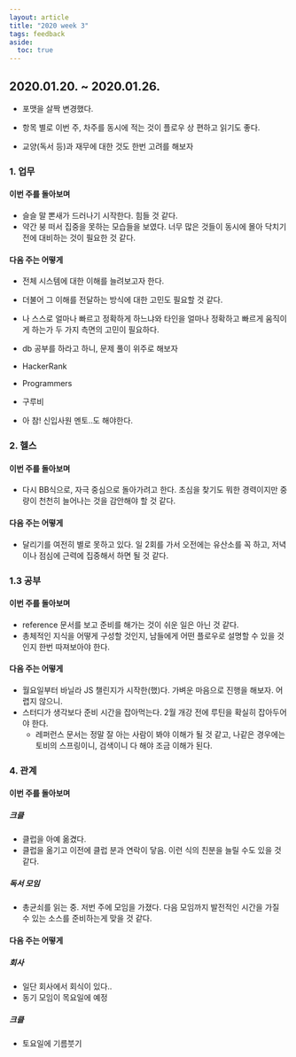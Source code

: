 ```yaml
---
layout: article
title: "2020 week 3"
tags: feedback
aside:
  toc: true
---
```




## 2020.01.20. ~ 2020.01.26.

- 포맷을 살짝 변경했다.

- 항목 별로 이번 주, 차주를 동시에 적는 것이 플로우 상 편하고 읽기도 좋다.

- 교양(독서 등)과 재무에 대한 것도 한번 고려를 해보자

  

### 1. 업무

#### 이번 주를 돌아보며

- 슬슬 말 뽄새가 드러나기 시작한다. 힘들 것 같다.
- 약간 붕 떠서 집중을 못하는 모습들을 보였다. 너무 많은 것들이 동시에 몰아 닥치기 전에 대비하는 것이 필요한 것 같다.

#### 다음 주는 어떻게

- 전체 시스템에 대한 이해를 늘려보고자 한다.

- 더불어 그 이해를 전달하는 방식에 대한 고민도 필요할 것 같다.

- 나 스스로 얼마나 빠르고 정확하게 하느냐와 타인을 얼마나 정확하고 빠르게 움직이게 하는가 두 가지 측면의 고민이 필요하다.

-  db 공부를 하라고 하니, 문제 풀이 위주로 해보자

  - HackerRank
  - Programmers
  - 구루비

- 아 참! 신입사원 멘토..도 해야한다.

  

### 2. 헬스

#### 이번 주를 돌아보며

- 다시 BB식으로, 자극 중심으로 돌아가려고 한다. 초심을 찾기도 뭐한 경력이지만 중량이 천천히 늘어나는 것을 감안해야 할 것 같다.

#### 다음 주는 어떻게

- 달리기를 여전히 별로 못하고 있다. 일 2회를 가서 오전에는 유산소를 꼭 하고, 저녁이나 점심에 근력에 집중해서 하면 될 것 같다.

  

### 1.3 공부

#### 이번 주를 돌아보며

- reference 문서를 보고 준비를 해가는 것이 쉬운 일은 아닌 것 같다.
- 총체적인 지식을 어떻게 구성할 것인지, 남들에게 어떤 플로우로 설명할 수 있을 것인지 한번 따져보아야 한다.

#### 다음 주는 어떻게

- 월요일부터 바닐라 JS 챌린지가 시작한(했)다. 가벼운 마음으로 진행을 해보자. 어렵지 않으니.
- 스터디가 생각보다 준비 시간을 잡아먹는다. 2월 개강 전에 루틴을 확실히 잡아두어야 한다.
  - 레퍼런스 문서는 정말 잘 아는 사람이 봐야 이해가 될 것 같고, 나같은 경우에는 토비의 스프링이니, 검색이니 다 해야 조금 이해가 된다.



### 4. 관계

#### 이번 주를 돌아보며

##### 크클

- 클럽을 아예 옮겼다.
- 클럽을 옮기고 이전에 클럽 분과 연락이 닿음. 이런 식의 친분을 늘릴 수도 있을 것 같다.

##### 독서 모임

- 총균쇠를 읽는 중. 저번 주에 모임을 가졌다. 다음 모임까지 발전적인 시간을 가질 수 있는 소스를 준비하는게 맞을 것 같다.

#### 다음 주는 어떻게

##### 회사

- 일단 회사에서 회식이 있다..
- 동기 모임이 목요일에 예정

##### 크클

- 토요일에 기름붓기



